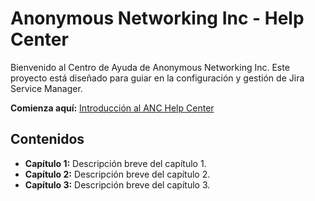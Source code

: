 # Anonymous Networking Inc - Help Center

Bienvenido al Centro de Ayuda de Anonymous Networking Inc. Este proyecto está diseñado para guiar en la configuración y gestión de Jira Service Manager.

**Comienza aquí:** [Introducción al ANC Help Center](./Anonymous%20Networking%20Inc/)

## Contenidos
- **Capítulo 1:** Descripción breve del capítulo 1.
- **Capítulo 2:** Descripción breve del capítulo 2.
- **Capítulo 3:** Descripción breve del capítulo 3.

